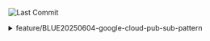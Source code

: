 ![Last Commit](https://img.shields.io/github/last-commit/MateusLeviDev/springboot3-jpa-postgres)

<details>
  <summary>feature/BLUE20250604-google-cloud-pub-sub-pattern</summary>

  ### o módulo implementa um subscriber GCP Pub/Sub

  - PubSubConfig: responsável por configurar o mecanismo de consumo da fila. Define os canais de comunicação MessageChannel ("caminho") usados pela Spring Integration. Configura o adaptador PubSubInboundChannelAdapter para conectar a subscription do Pub/Sub à pipeline Spring Integration.
  - PubSubInboundChannelAdapter: faz a ponte entre Google Pub/Sub e o Spring Integration, lê a mensagem, converte para DTO, envia para um canal Spring.
  - MessageChannel (DirectChannel): canal que entrega a mensagem para o método consumidor.
  - @ServiceActivator: método que processa a mensagem, com acesso ao payload e à mensagem original (para ack/nack manual).

</details>
